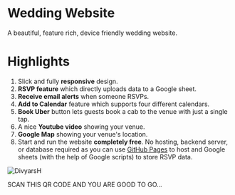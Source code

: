 # Wedding Website
A beautiful, feature rich, device friendly wedding website.  


# Highlights
1. Slick and fully __responsive__ design.
2. __RSVP feature__ which directly uploads data to a Google sheet.
3. __Receive email alerts__ when someone RSVPs.
4. __Add to Calendar__ feature which supports four different calendars.
5. __Book Uber__ button lets guests book a cab to the venue with just a single tap.
6. A nice __Youtube video__ showing your venue.
7. __Google Map__ showing your venue's location.
8. Start and run the website __completely free__. No hosting, backend server, or database required as you can use
   [GitHub Pages](https://pages.github.com/) to host and Google sheets (with the help of Google scripts) to store RSVP
   data.
   
![DivyarsH](https://github.com/ViditAgrawal21/wedding_website/assets/88889165/54acd46a-abc0-4d89-9055-b5f1ef265901)


SCAN THIS QR CODE AND YOU ARE GOOD TO GO...

